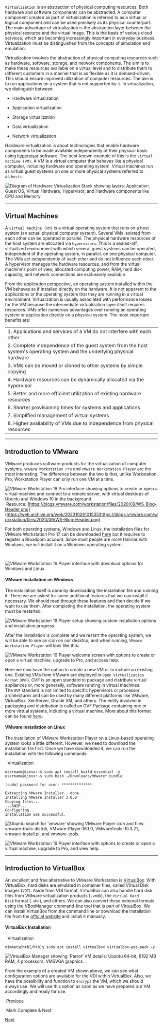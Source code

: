 `Virtualization` is an abstraction of physical computing resources. Both hardware and software components can be abstracted. A computer component created as part of virtualization is referred to as a virtual or logical component and can be used precisely as its physical counterpart. The main advantage of virtualization is the abstraction layer between the physical resource and the virtual image. This is the basis of various cloud services, which are becoming increasingly important in everyday business. Virtualization must be distinguished from the concepts of simulation and emulation.

Virtualization involves the abstraction of physical computing resources such as hardware, software, storage, and network components. The aim is to make these resources available on a virtual level and to distribute them to different customers in a manner that is as flexible as it is demand-driven. This should ensure improved utilization of computer resources. The aim is to run applications on a system that is not supported by it. In virtualization, we distinguish between:

- Hardware virtualization
    
- Application virtualization
    
- Storage virtualization
    
- Data virtualization
    
- Network virtualization
    

Hardware virtualization is about technologies that enable hardware components to be made available independently of their physical basis using [hypervisor](https://en.wikipedia.org/wiki/Hypervisor) software. The best-known example of this is the `virtual machine (VM)`. A VM is a virtual computer that behaves like a physical computer, including hardware and operating system. Virtual machines run as virtual guest systems on one or more physical systems referred to as `hosts`.

![Diagram of Hardware Virtualization Stack showing layers: Application, Guest OS, Virtual Hardware, Hypervisor, and Hardware components like CPU and Memory.](https://academy.hackthebox.com/storage/modules/87/techhoundscom.jpg)

---

## Virtual Machines

A `virtual machine (VM)` is a virtual operating system that runs on a host system (an actual physical computer system). Several VMs isolated from each other can be operated in parallel. The physical hardware resources of the host system are allocated via `hypervisors`. This is a sealed-off, virtualized environment with which several guest systems can be operated, independent of the operating system, in parallel, on one physical computer. The VMs act independently of each other and do not influence each other. A hypervisor manages the hardware resources, and from the virtual machine's point of view, allocated computing power, RAM, hard disk capacity, and network connections are exclusively available.

From the application perspective, an operating system installed within the VM behaves as if installed directly on the hardware. It is not apparent to the applications or the operating system that they are running in a virtual environment. Virtualization is usually associated with performance losses for the VM because the intermediate virtualization layer itself requires resources. VMs offer numerous advantages over running an operating system or application directly on a physical system. The most important benefits are:

||
|---|
|1. Applications and services of a VM do not interfere with each other|
|2. Complete independence of the guest system from the host system's operating system and the underlying physical hardware|
|3. VMs can be moved or cloned to other systems by simple copying|
|4. Hardware resources can be dynamically allocated via the hypervisor|
|5. Better and more efficient utilization of existing hardware resources|
|6. Shorter provisioning times for systems and applications|
|7. Simplified management of virtual systems|
|8. Higher availability of VMs due to independence from physical resources|

---

## Introduction to VMware

VMware produces software products for the virtualization of computer systems. `VMware Workstation Pro` and `VMware Workstation Player` are the most interesting. The difference between the two is that, unlike Workstation Pro, Workstation Player can only run one VM at a time.

![VMware Workstation 16 Pro interface showing options to create or open a virtual machine and connect to a remote server, with virtual desktops of Ubuntu and Windows 10 in the background.](https://academy.hackthebox.com/storage/modules/87/WS-Blog-Header-vmware.png) Resource: [https://blogs.vmware.com/workstation/files/2020/09/WS-Blog-Header.png](https://web.archive.org/web/20231028101535/https://blogs.vmware.com/workstation/files/2020/09/WS-Blog-Header.png)

For both operating systems, Windows and Linux, the installation files for VMware Workstation Pro 17 can be downloaded [here](https://support.broadcom.com/group/ecx/productfiles?subFamily=VMware%20Workstation%20Pro&displayGroup=VMware%20Workstation%20Pro%2017.0%20for%20Personal%20Use%20\(Windows\)&release=17.5.2&os=&servicePk=520448&language=EN) but it requires to register a Broadcom account. Since most people are more familiar with Windows, we will install it on a Windows operating system.

   

![VMware Workstation 16 Player interface with download options for Windows and Linux.](https://academy.hackthebox.com/storage/modules/87/vmware.png)

#### VMware Installation on Windows

The installation itself is done by downloading the installation file and running it. There we are asked for some additional features that we can install if necessary. We should read through these features and then decide if we want to use them. After completing the installation, the operating system must be restarted.

![VMware Workstation 16 Player setup showing custom installation options and installation progress.](https://academy.hackthebox.com/storage/modules/87/vmware_install0.png)

After the installation is complete and we restart the operating system, we will be able to see an icon on our desktop, and when running, `VMware Workstation Player` will look like this:

![VMware Workstation 16 Player welcome screen with options to create or open a virtual machine, upgrade to Pro, and access help.](https://academy.hackthebox.com/storage/modules/87/vmware_installed.png)

Here we now have the option to create a new VM or to include an existing one. Existing VMs from VMware are deployed in `Open Virtualization Format` (`OVF`). OVF is an open standard to package and distribute virtual appliances or, more generally, software running in virtual machines. The `OVF` standard is not limited to specific hypervisors or processor architectures and can be used by many different platforms like VMware, VirtualBox, XenServer, Oracle VM, and others. The entity involved in packaging and distribution is called an OVF Package containing one or more virtual systems, including a virtual machine. More about this format can be found [here](https://en.wikipedia.org/wiki/Open_Virtualization_Format).

#### VMware Installation on Linux

The installation of VMware Workstation Player on a Linux-based operating system looks a little different. However, we need to download the installation file first. Once we have downloaded it, we can run the installation with the following commands:

  Virtualization

```shell-session
username@Linux:~$ sudo apt install build-essential -y
username@Linux:~$ sudo bash ~/Downloads/VMware*.bundle

[sudo] password for user: **************

Extracting VMware Installer...done.
Installing VMware Installer 3.0.0
Copying files...
...SNIP...
Configuring...
Installation was successful.
```

![Ubuntu search for 'vmware' showing VMware Player icon and files: vmware-tools-distrib, VMware-Player-16.1.0, VMwareTools-10.3.21, vmware-install.pl, and vmware-tools.](https://academy.hackthebox.com/storage/modules/87/vmware_installed_linux.png)

![VMware Workstation 16 Player interface with options to create or open a virtual machine, upgrade to Pro, and view help.](https://academy.hackthebox.com/storage/modules/87/vmware_install0_linux.png)

---

## Introduction to VirtualBox

An excellent and free alternative to VMware Workstation is [VirtualBox](https://www.virtualbox.org/). With VirtualBox, hard disks are emulated in container files, called Virtual Disk Images (`VDI`). Aside from VDI format, VirtualBox can also handle hard disk files from VMware virtualization products (`.vmdk`), the `Virtual Hard Disk` format (`.vhd`), and others. We can also convert these external formats using the VBoxManager command-line tool that is part of VirtualBox. We can install VirtualBox from the command line or download the installation file from the [official website](https://www.virtualbox.org/wiki/Downloads) and install it manually.

#### VirtualBox Installation

  Virtualization

```shell-session
mimnets@htb[/htb]$ sudo apt install virtualbox virtualbox-ext-pack -y
```

![VirtualBox Manager showing 'Parrot' VM details: Ubuntu 64-bit, 8192 MB RAM, 4 processors, VMSVGA graphics.](https://academy.hackthebox.com/storage/modules/87/vbox.png)

From the example of a created VM shown above, we can see what configuration options are available for the VDI within VirtualBox. Also, we have the possibility and function to `encrypt` the VM, which we should always use. We will use this option as soon as we have prepared our VM accordingly and ready for use.

 [Previous](https://academy.hackthebox.com/module/87/section/880)

 Mark Complete & Next

[Next](https://academy.hackthebox.com/module/87/section/882)
